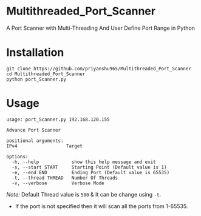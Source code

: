 # Multithreaded_Port_Scanner
A Port Scanner with Multi-Threading And User Define Port Range in Python

# Installation
```
git clone https://github.com/priyanshu965/Multithreaded_Port_Scanner
cd Multithreaded_Port_Scanner
python port_Scanner.py
```

# Usage
```
usage: port_Scanner.py 192.168.120.155

Advance Port Scanner

positional arguments:
IPv4                  Target

options:
  -h, --help            show this help message and exit
  -s, --start START     Starting Point (Default value is 1)
  -e, --end END         Ending Port (Default value is 65535)
  -t, --thread THREAD   Number Of Threads
  -v, --verbose         Verbose Mode

```

*Note:* Default Thread value is `500` & It can be change using `-t`.

- If the port is not specified then it will scan all the ports from 1-65535. 
